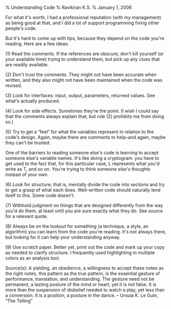 % Understanding Code
% Ravikiran K.S.
% January 1, 2006

For what it's worth, I had a professional reputation (with my
management) as being good at that, and I did a lot of support
programming fixing other people's code.

But it's hard to come up with tips, because they depend on the code
you're reading. Here are a few ideas:

(1) Read the comments. If the references are obscure, don't kill
yourself (or your available time) trying to understand them, but pick up
any clues that are readily available.

(2) Don't trust the comments. They might not have been accurate when
written, and they also might not have been maintained when the code was
revised.

(3) Look for interfaces: input, output, parameters, returned values. See
what's actually produced.

(4) Look for side effects. Sometimes they're the point. (I wish I could
say that the comments always explain that, but rule (2) prohibits me
from doing so.)

(5) Try to get a “feel” for what the variables represent in relation to
the code's design. Again, maybe there are comments to help–and again,
maybe they can't be trusted.

One of the barriers to reading someone else's code is learning to accept
someone else's variable names. It's like doing a cryptogram: you have to
get used to the fact that, for this particular case, L represents what
you'd write as T, and so on. You're trying to think someone else's
thoughts instead of your own.

(6) Look for structure; that is, mentally divide the code into sections
and try to get a grasp of what each does. Well-written code should
naturally lend itself to this. Some code doesn't.

(7) Withhold judgment on things that are designed differently from the
way you'd do them, at least until you are sure exactly what they do. See
source for a relevant quote.

(8) Always be on the lookout for something (a technique, a style, an
algorithm) you can learn from the code you're reading. It's not always
there, but looking for it can help your understanding anyway.

(9) Use scratch paper. Better yet, print out the code and mark up your
copy as needed to clarify structure. I frequently used highlighting in
multiple colors as an analysis tool.

Source(s): A yielding, an obedience, a willingness to accept these notes
as the right notes, this pattern as the true pattern, is the essential
gesture of performance, translation, and understanding. The gesture need
not be permanent, a lasting posture of the mind or heart; yet it is not
false. It is more than the suspension of disbelief needed to watch a
play, yet less than a conversion. It is a position, a posture in the
dance. – Ursula K. Le Guin, “The Telling”

